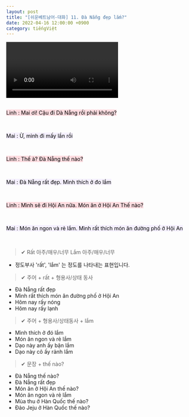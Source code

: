 ```yaml
---
layout: post
title: "[쉬운베트남어-대화] 11. Đà Nẵng đẹp lắm?"
date: 2022-04-16 12:00:00 +0900
category: tiếngViệt
---
```


<div class="video-container">
    <video id="player" class="video-js vjs-default-skin vjs-big-play-centered" data-json="/public/json/쉬운베트남어-대화11과.json"></video>
</div>

<br>

<mark style="background-color: #ffdce0">Linh : Mai ơi! Cậu đi Dà Nẵng rồi phải không?</mark>

<br>

<mark style="background-color: #f5f0ff">Mai : Ừ, mình đi mấy lần rồi</mark>

<br>

<mark style="background-color: #ffdce0">Linh : Thế à? Đà Nẵng thế nào?</mark>

<br>

<mark style="background-color: #f5f0ff">Mai : Đà Nẵng rất đẹp. Mình thích ở đo lắm</mark>

<br>

<mark style="background-color: #ffdce0">Linh : Mình sẽ đi Hội An nữa. Món ăn ở Hội An Thế nào?</mark>

<br>

<mark style="background-color: #f5f0ff">Mai : Món ăn ngon và rẻ lắm. Mình rất thích món ăn đường phố ở Hội An</mark>

<br>

> ✔ Rất 아주/매우/너무
> Lắm 아주/매우/너무
- 정도부사 'rất', 'lắm' 는 정도를 나타내는 표현입니다.

> ✔ 주어 + rất + 형용사/상태 동사
- Đà Nẵng rất đẹp
- Mình rất thích món ăn đường phố ở Hội An
- Hôm nay rấy nóng
- Hôm nay rấy lạnh

> ✔ 주어 + 형용사/상태동사 + lắm
- Mình thích ở đó lắm
- Món ăn ngon và rẻ lắm
- Dạo này anh ấy bận lắm
- Dạo này cô ấy rảnh lắm

> ✔ 문장 + thế nào?
- Đà Nẵng thế nào?
- Đà Nẵng rất đẹp
- Món ăn ở Hội An thế nào?
- Món ăn ngon và rẻ lắm
- Mùa thu ở Hàn Quốc thế nào?
- Đảo Jeju ở Hàn Quốc thế nào?